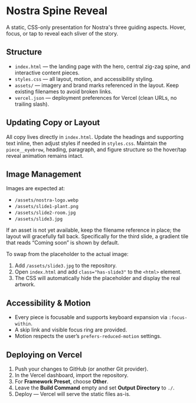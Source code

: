 # Nostra Spine Reveal

A static, CSS-only presentation for Nostra's three guiding aspects. Hover, focus, or tap to reveal each sliver of the story.

## Structure

- `index.html` — the landing page with the hero, central zig-zag spine, and interactive content pieces.
- `styles.css` — all layout, motion, and accessibility styling.
- `assets/` — imagery and brand marks referenced in the layout. Keep existing filenames to avoid broken links.
- `vercel.json` — deployment preferences for Vercel (clean URLs, no trailing slash).

## Updating Copy or Layout

All copy lives directly in `index.html`. Update the headings and supporting text inline, then adjust styles if needed in `styles.css`. Maintain the `piece__eyebrow`, heading, paragraph, and figure structure so the hover/tap reveal animation remains intact.

## Image Management

Images are expected at:

- `/assets/nostra-logo.webp`
- `/assets/slide1-plant.png`
- `/assets/slide2-room.jpg`
- `/assets/slide3.jpg`

If an asset is not yet available, keep the filename reference in place; the layout will gracefully fall back. Specifically for the third slide, a gradient tile that reads “Coming soon” is shown by default.

To swap from the placeholder to the actual image:

1. Add `/assets/slide3.jpg` to the repository.
2. Open `index.html` and add `class="has-slide3"` to the `<html>` element.
3. The CSS will automatically hide the placeholder and display the real artwork.

## Accessibility & Motion

- Every piece is focusable and supports keyboard expansion via `:focus-within`.
- A skip link and visible focus ring are provided.
- Motion respects the user’s `prefers-reduced-motion` settings.

## Deploying on Vercel

1. Push your changes to GitHub (or another Git provider).
2. In the Vercel dashboard, import the repository.
3. For **Framework Preset**, choose **Other**.
4. Leave the **Build Command** empty and set **Output Directory** to `./`.
5. Deploy — Vercel will serve the static files as-is.

